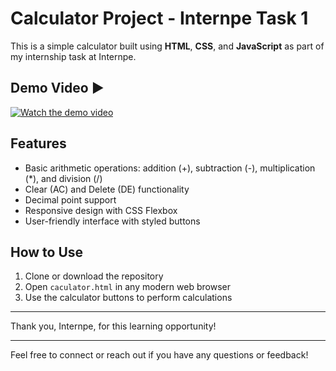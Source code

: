 
# Calculator Project - Internpe Task 1

This is a simple calculator built using **HTML**, **CSS**, and **JavaScript** as part of my internship task at Internpe.

## Demo Video ▶️

[![Watch the demo video](https://img.youtube.com/vi/ij6TXJWGz4Y/0.jpg)](https://youtu.be/ij6TXJWGz4Y)

## Features
- Basic arithmetic operations: addition (+), subtraction (-), multiplication (*), and division (/)
- Clear (AC) and Delete (DE) functionality
- Decimal point support
- Responsive design with CSS Flexbox
- User-friendly interface with styled buttons

## How to Use
1. Clone or download the repository
2. Open `caculator.html` in any modern web browser
3. Use the calculator buttons to perform calculations

---

Thank you, Internpe, for this learning opportunity!

---

Feel free to connect or reach out if you have any questions or feedback!
